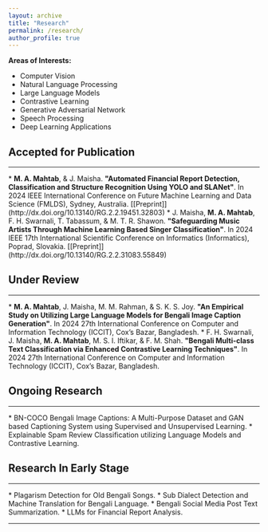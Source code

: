 ```yaml
---
layout: archive
title: "Research"
permalink: /research/
author_profile: true
---
```

<b>Areas of Interests:</b>
* Computer Vision
* Natural Language Processing
* Large Language Models
* Contrastive Learning
* Generative Adversarial Network
* Speech Processing
* Deep Learning Applications
  
## Accepted for Publication
<hr>
* <b>M. A. Mahtab</b>, & J. Maisha. <b>"Automated Financial Report Detection, Classification and Structure Recognition Using YOLO and SLANet"</b>. In 2024 IEEE International Conference on Future Machine Learning and Data Science (FMLDS), Sydney, Australia. [[Preprint]](http://dx.doi.org/10.13140/RG.2.2.19451.32803)
* J. Maisha, <b>M. A. Mahtab</b>, F. H. Swarnali, T. Tabassum, & M. T. R. Shawon. <b>"Safeguarding Music Artists Through Machine Learning Based Singer Classification"</b>. In 2024 IEEE 17th International Scientific Conference on Informatics (Informatics), Poprad, Slovakia. [[Preprint]](http://dx.doi.org/10.13140/RG.2.2.31083.55849)
  
## Under Review
<hr>
* <b>M. A. Mahtab</b>, J. Maisha, M. M. Rahman, & S. K. S. Joy. <b>"An Empirical Study on Utilizing Large Language Models for Bengali Image Caption Generation"</b>. In 2024 27th International Conference on Computer and Information Technology (ICCIT), Cox’s Bazar, Bangladesh.
* F. H. Swarnali, J. Maisha, <b>M. A. Mahtab</b>, M. S. I. Iftikar, & F. M. Shah. <b>"Bengali Multi-class Text Classification via Enhanced Contrastive Learning Techniques"</b>. In 2024 27th International Conference on Computer and Information Technology (ICCIT), Cox’s Bazar, Bangladesh.

## Ongoing Research
<hr>
* BN-COCO Bengali Image Captions: A Multi-Purpose Dataset and GAN based Captioning System using Supervised and Unsupervised Learning.
* Explainable Spam Review Classification utilizing Language Models and Contrastive Learning.

## Research In Early Stage
<hr>
* Plagarism Detection for Old Bengali Songs.
* Sub Dialect Detection and Machine Translation for Bengali Language.
* Bengali Social Media Post Text Summarization.
* LLMs for Financial Report Analysis.

__________________________________________________